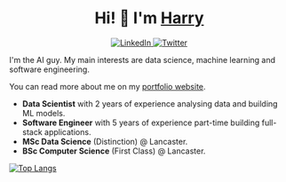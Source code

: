 <h1 align="center">Hi! 👋 I'm <a href="https://www.harrybaines.net/">Harry</a></h1>

<p align="center">
  <a href="https://www.linkedin.com/in/harry-baines-400609137/" target="_blank">
    <img alt="LinkedIn" src="https://img.shields.io/badge/linkedin-%230077B5.svg?&style=for-the-badge&logo=linkedin&logoColor=white" />
  </a> 
  <a href="https://twitter.com/harryb0905" target="_blank">
    <img alt="Twitter" src="https://img.shields.io/badge/Twitter-1DA1F2?style=for-the-badge&logo=twitter&logoColor=white" />
  </a>
</p>

I'm the AI guy. My main interests are data science, machine learning and software engineering.

You can read more about me on my [portfolio website](https://www.harrybaines.net/).

- **Data Scientist** with 2 years of experience analysing data and building ML models.
- **Software Engineer** with 5 years of experience part-time building full-stack applications.
- **MSc Data Science** (Distinction) @ Lancaster.
- **BSc Computer Science** (First Class) @ Lancaster.

[![Top Langs](https://github-readme-stats.vercel.app/api/top-langs/?username=harrybaines&layout=compact)](https://github.com/harrybaines/github-readme-stats)
